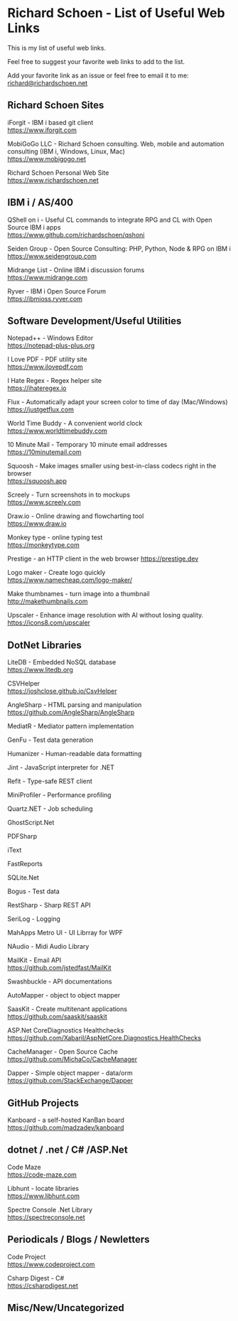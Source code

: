 # Richard Schoen - List of Useful Web Links
This is my list of useful web links.

Feel free to suggest your favorite web links to add to the list.  

Add your favorite link as an issue or feel free to email it to me: richard@richardschoen.net

## Richard Schoen Sites
iForgit - IBM i based git client  
https://www.iforgit.com  

MobiGoGo LLC - Richard Schoen consulting. Web, mobile and automation consulting (IBM i, Windows, Linux, Mac)  
https://www.mobigogo.net  

Richard Schoen Personal Web Site  
https://www.richardschoen.net

## IBM i / AS/400

QShell on i - Useful CL commands to integrate RPG and CL with Open Source IBM i apps  
https://www.github.com/richardschoen/qshoni

Seiden Group - Open Source Consulting: PHP, Python, Node & RPG on IBM i  
https://www.seidengroup.com  

Midrange List  - Online IBM i discussion forums  
https://www.midrange.com  

Ryver - IBM i Open Source Forum  
https://ibmioss.ryver.com



## Software Development/Useful Utilities
Notepad++ - Windows Editor  
https://notepad-plus-plus.org  

I Love PDF - PDF utility site  
https://www.ilovepdf.com  

I Hate Regex - Regex helper site  
https://ihateregex.io  

Flux - Automatically adapt your screen color to time of day (Mac/Windows)  
https://justgetflux.com  

World Time Buddy - A convenient world clock  
https://www.worldtimebuddy.com

10 Minute Mail - Temporary 10 minute email addresses  
https://10minutemail.com

Squoosh - Make images smaller using best-in-class codecs right in the browser  
https://squoosh.app

Screely - Turn screenshots in to mockups  
https://www.screely.com

Draw.io - Online drawing and flowcharting tool   
https://www.draw.io

Monkey type - online typing test  
https://monkeytype.com

Prestige - an HTTP client in the web browser
https://prestige.dev

Logo maker - Create logo quickly  
https://www.namecheap.com/logo-maker/

Make thumbnames - turn image into a thumbnail  
http://makethumbnails.com  

Upscaler - Enhance image resolution with AI without losing quality.  
https://icons8.com/upscaler

## DotNet Libraries
LiteDB - Embedded NoSQL database   
https://www.litedb.org   

CSVHelper   
https://joshclose.github.io/CsvHelper   

AngleSharp - HTML parsing and manipulation   
https://github.com/AngleSharp/AngleSharp   

MediatR - Mediator pattern implementation

GenFu - Test data generation

Humanizer - Human-readable data formatting

Jint - JavaScript interpreter for .NET

Refit - Type-safe REST client

MiniProfiler - Performance profiling

Quartz.NET - Job scheduling   

GhostScript.Net  

PDFSharp   

iText   

FastReports   

SQLite.Net  

Bogus - Test data   

RestSharp - Sharp REST API   

SeriLog - Logging   

MahApps Metro UI - UI Librray for WPF   

NAudio - Midi Audio Library

MailKit - Email API   
https://github.com/jstedfast/MailKit   

Swashbuckle - API documentations   

AutoMapper - object to object mapper   

SaasKit - Create multitenant applications   
https://github.com/saaskit/saaskit   

ASP.Net CoreDiagnostics Healthchecks   
https://github.com/Xabaril/AspNetCore.Diagnostics.HealthChecks   

CacheManager - Open Source Cache   
https://github.com/MichaCo/CacheManager   

Dapper - Simple object mapper - data/orm
https://github.com/StackExchange/Dapper












## GitHub Projects
Kanboard - a self-hosted KanBan board  
https://github.com/madzadev/kanboard

## dotnet / .net / C# /ASP.Net

Code Maze    
https://code-maze.com  

Libhunt - locate libraries  
https://www.libhunt.com  

Spectre Console .Net Library  
https://spectreconsole.net

## Periodicals / Blogs / Newletters  

Code Project  
https://www.codeproject.com   

Csharp Digest - C#  
https://csharpdigest.net

## Misc/New/Uncategorized



